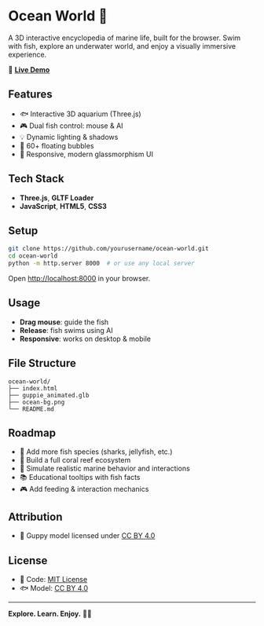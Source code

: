 # Ocean World 🌊

A 3D interactive encyclopedia of marine life, built for the browser. Swim with fish, explore an underwater world, and enjoy a visually immersive experience.

🔗 **[Live Demo](https://nurg001.github.io/OceanWorldV1.io/)**

## Features

- 🐟 Interactive 3D aquarium (Three.js)
- 🎮 Dual fish control: mouse & AI
- 💡 Dynamic lighting & shadows
- 🫧 60+ floating bubbles
- 📱 Responsive, modern glassmorphism UI

## Tech Stack

- **Three.js**, **GLTF Loader**
- **JavaScript**, **HTML5**, **CSS3**

## Setup

```bash
git clone https://github.com/yourusername/ocean-world.git
cd ocean-world
python -m http.server 8000  # or use any local server
```

Open [http://localhost:8000](http://localhost:8000) in your browser.

## Usage

- **Drag mouse**: guide the fish  
- **Release**: fish swims using AI  
- **Responsive**: works on desktop & mobile

## File Structure

```
ocean-world/
├── index.html
├── guppie_animated.glb
├── ocean-bg.png
└── README.md
```

## Roadmap

- 🦈 Add more fish species (sharks, jellyfish, etc.)
- 🪸 Build a full coral reef ecosystem
- 🌊 Simulate realistic marine behavior and interactions
- 📚 Educational tooltips with fish facts
- 🎮 Add feeding & interaction mechanics

## Attribution

- 🐠 Guppy model licensed under [CC BY 4.0](https://creativecommons.org/licenses/by/4.0/)

## License

- 📄 Code: [MIT License](LICENSE)  
- 🐟 Model: [CC BY 4.0](https://creativecommons.org/licenses/by/4.0/)

---

**Explore. Learn. Enjoy.** 🌊🐠
